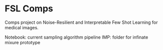 # FSL Comps
Comps project on Noise-Resilient and Interpretable Few Shot Learning for medical images.

Notebook: current sampling algorithm pipeline
IMP: folder for infinate mixure prototype